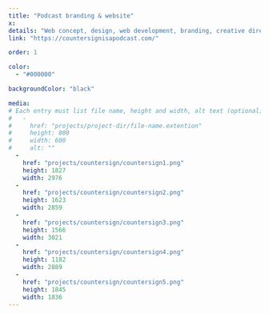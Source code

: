 ```yaml
---
title: "Podcast branding & website"
x:
details: "Web concept, design, web development, branding, creative direction"
link: "https://countersignisapodcast.com/"

order: 1

color: 
  - "#000000"

backgroundColor: "black"

media: 
# Each entry must list file name, height and width, alt text (optional)
#   -
#     href: "projects/project-dir/file-name.extention"
#     height: 800
#     width: 600
#     alt: ""
  -
    href: "projects/countersign/countersign1.png"
    height: 1827
    width: 2976
  -
    href: "projects/countersign/countersign2.png"
    height: 1623
    width: 2859
  -
    href: "projects/countersign/countersign3.png"
    height: 1566
    width: 3021
  -
    href: "projects/countersign/countersign4.png"
    height: 1182
    width: 2889
  -
    href: "projects/countersign/countersign5.png"
    height: 1845
    width: 1836
---
```


